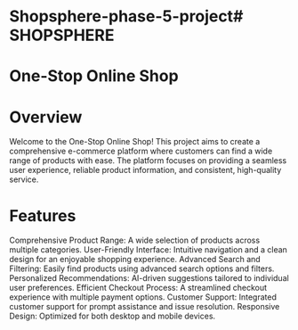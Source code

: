 # Shopsphere-phase-5-project# SHOPSPHERE
# One-Stop Online Shop
# Overview
Welcome to the One-Stop Online Shop! This project aims to create a comprehensive e-commerce platform where customers can find a wide range of products with ease. The platform focuses on providing a seamless user experience, reliable product information, and consistent, high-quality service.

# Features
Comprehensive Product Range: A wide selection of products across multiple categories.
User-Friendly Interface: Intuitive navigation and a clean design for an enjoyable shopping experience.
Advanced Search and Filtering: Easily find products using advanced search options and filters.
Personalized Recommendations: AI-driven suggestions tailored to individual user preferences.
Efficient Checkout Process: A streamlined checkout experience with multiple payment options.
Customer Support: Integrated customer support for prompt assistance and issue resolution.
Responsive Design: Optimized for both desktop and mobile devices.

